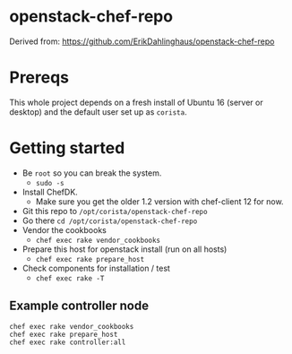 # openstack-chef-repo
Derived from: https://github.com/ErikDahlinghaus/openstack-chef-repo

# Prereqs
This whole project depends on a fresh install of Ubuntu 16 (server or desktop) and the default user set up as `corista`.

# Getting started
* Be `root` so you can break the system.
  - `sudo -s`
* Install ChefDK.
  - Make sure you get the older 1.2 version with chef-client 12 for now.
* Git this repo to `/opt/corista/openstack-chef-repo`
* Go there `cd /opt/corista/openstack-chef-repo`
* Vendor the cookbooks
  - `chef exec rake vendor_cookbooks`
* Prepare this host for openstack install (run on all hosts)
  - `chef exec rake prepare_host`
* Check components for installation / test
  - `chef exec rake -T`

## Example controller node
```
chef exec rake vendor_cookbooks
chef exec rake prepare_host
chef exec rake controller:all
```
